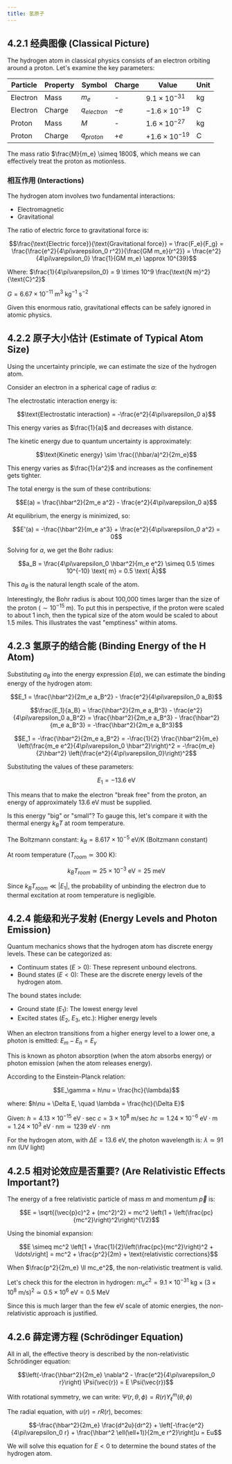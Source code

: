 ```yaml
---
title: 氢原子
---
```



## 4.2.1 经典图像 (Classical Picture)

The hydrogen atom in classical physics consists of an electron orbiting around a proton. Let's examine the key parameters:

| Particle | Property | Symbol         | Charge | Value                  | Unit |
| -------- | -------- | -------------- | ------ | ---------------------- | ---- |
| Electron | Mass     | $m_e$          | -      | $9.1 \times 10^{-31}$  | kg   |
| Electron | Charge   | $q_{electron}$ | $-e$   | $-1.6 \times 10^{-19}$ | C    |
| Proton   | Mass     | $M$            | -      | $1.6 \times 10^{-27}$  | kg   |
| Proton   | Charge   | $q_{proton}$   | $+e$   | $+1.6 \times 10^{-19}$ | C    |

The mass ratio $\frac{M}{m_e} \simeq 1800$, which means we can effectively treat the proton as motionless.

### 相互作用 (Interactions)

The hydrogen atom involves two fundamental interactions:
- Electromagnetic
- Gravitational

The ratio of electric force to gravitational force is:

$$\frac{\text{Electric force}}{\text{Gravitational force}} = \frac{F_e}{F_g} = \frac{\frac{e^2}{4\pi\varepsilon_0 r^2}}{\frac{GM m_e}{r^2}} = \frac{e^2}{4\pi\varepsilon_0} \frac{1}{GM m_e} \approx 10^{39}$$

Where:
$\frac{1}{4\pi\varepsilon_0} = 9 \times 10^9 \frac{\text{N m}^2}{\text{C}^2}$

$G = 6.67 \times 10^{-11} \text{ m}^3 \text{ kg}^{-1} \text{ s}^{-2}$

Given this enormous ratio, gravitational effects can be safely ignored in atomic physics.

## 4.2.2 原子大小估计 (Estimate of Typical Atom Size)

Using the uncertainty principle, we can estimate the size of the hydrogen atom.

Consider an electron in a spherical cage of radius $a$:

The electrostatic interaction energy is: 

$$\text{Electrostatic interaction} = -\frac{e^2}{4\pi\varepsilon_0 a}$$

This energy varies as $\frac{1}{a}$ and decreases with distance.

The kinetic energy due to quantum uncertainty is approximately:

$$\text{Kinetic energy} \sim \frac{(\hbar/a)^2}{2m_e}$$

This energy varies as $\frac{1}{a^2}$ and increases as the confinement gets tighter.

The total energy is the sum of these contributions:

$$E(a) = \frac{\hbar^2}{2m_e a^2} - \frac{e^2}{4\pi\varepsilon_0 a}$$

At equilibrium, the energy is minimized, so:

$$E'(a) = -\frac{\hbar^2}{m_e a^3} + \frac{e^2}{4\pi\varepsilon_0 a^2} = 0$$

Solving for $a$, we get the Bohr radius:

$$a_B = \frac{4\pi\varepsilon_0 \hbar^2}{m_e e^2} \simeq 0.5 \times 10^{-10} \text{ m} = 0.5 \text{ Å}$$

This $a_B$ is the natural length scale of the atom. 

Interestingly, the Bohr radius is about 100,000 times larger than the size of the proton ($\sim 10^{-15} \text{ m}$). To put this in perspective, if the proton were scaled to about 1 inch, then the typical size of the atom would be scaled to about 1.5 miles. This illustrates the vast "emptiness" within atoms.

## 4.2.3 氢原子的结合能 (Binding Energy of the H Atom)

Substituting $a_B$ into the energy expression $E(a)$, we can estimate the binding energy of the hydrogen atom:

$$E_1 = \frac{\hbar^2}{2m_e a_B^2} - \frac{e^2}{4\pi\varepsilon_0 a_B}$$

$$\frac{E_1}{a_B} = \frac{\hbar^2}{2m_e a_B^3} - \frac{e^2}{4\pi\varepsilon_0 a_B^2} = \frac{\hbar^2}{2m_e a_B^3} - \frac{\hbar^2}{m_e a_B^3} = -\frac{\hbar^2}{2m_e a_B^3}$$

$$E_1 = -\frac{\hbar^2}{2m_e a_B^2} = -\frac{1}{2} \frac{\hbar^2}{m_e} \left(\frac{m_e e^2}{4\pi\varepsilon_0 \hbar^2}\right)^2 = -\frac{m_e}{2\hbar^2} \left(\frac{e^2}{4\pi\varepsilon_0}\right)^2$$

Substituting the values of these parameters:

$$E_1 = -13.6 \text{ eV}$$

This means that to make the electron "break free" from the proton, an energy of approximately 13.6 eV must be supplied.

Is this energy "big" or "small"? To gauge this, let's compare it with the thermal energy $k_B T$ at room temperature.

The Boltzmann constant: $k_B = 8.617 \times 10^{-5} \text{ eV/K}$ (Boltzmann constant)

At room temperature ($T_{room} \simeq 300 \text{ K}$):

$$k_B T_{room} \simeq 25 \times 10^{-3} \text{ eV} = 25 \text{ meV}$$

Since $k_B T_{room} \ll |E_1|$, the probability of unbinding the electron due to thermal excitation at room temperature is negligible.

## 4.2.4 能级和光子发射 (Energy Levels and Photon Emission)

Quantum mechanics shows that the hydrogen atom has discrete energy levels. These can be categorized as:

- Continuum states ($E > 0$): These represent unbound electrons.
- Bound states ($E < 0$): These are the discrete energy levels of the hydrogen atom.

The bound states include:
- Ground state ($E_1$): The lowest energy level
- Excited states ($E_2$, $E_3$, etc.): Higher energy levels

When an electron transitions from a higher energy level to a lower one, a photon is emitted:
$E_m - E_n = E_\gamma$

This is known as photon absorption (when the atom absorbs energy) or photon emission (when the atom releases energy).

According to the Einstein-Planck relation:

$$E_\gamma = h\nu = \frac{hc}{\lambda}$$

where:
$h\nu = \Delta E, \quad \lambda = \frac{hc}{\Delta E}$

Given:
$h = 4.13 \times 10^{-15} \text{ eV} \cdot \text{sec}$
$c = 3 \times 10^8 \text{ m/sec}$
$hc \simeq 1.24 \times 10^{-6} \text{ eV} \cdot \text{m} = 1.24 \times 10^3 \text{ eV} \cdot \text{nm} \simeq 1239 \text{ eV} \cdot \text{nm}$

For the hydrogen atom, with $\Delta E = 13.6 \text{ eV}$, the photon wavelength is:
$\lambda \simeq 91 \text{ nm}$ (UV light)

## 4.2.5 相对论效应是否重要? (Are Relativistic Effects Important?)

The energy of a free relativistic particle of mass $m$ and momentum $\vec{p}$ is:

$$E = \sqrt{(\vec{p}c)^2 + (mc^2)^2} = mc^2 \left(1 + \left(\frac{pc}{mc^2}\right)^2\right)^{1/2}$$

Using the binomial expansion:

$$E \simeq mc^2 \left[1 + \frac{1}{2}\left(\frac{pc}{mc^2}\right)^2 + \ldots\right] = mc^2 + \frac{p^2}{2m} + \text{relativistic corrections}$$

When $\frac{p^2}{2m_e} \ll mc_e^2$, the non-relativistic treatment is valid.

Let's check this for the electron in hydrogen:
$m_e c^2 = 9.1 \times 10^{-31} \text{ kg} \times (3 \times 10^8 \text{ m/s})^2 \simeq 0.5 \times 10^6 \text{ eV} = 0.5 \text{ MeV}$

Since this is much larger than the few eV scale of atomic energies, the non-relativistic approach is justified.

## 4.2.6 薛定谔方程 (Schrödinger Equation)

All in all, the effective theory is described by the non-relativistic Schrödinger equation:

$$\left(-\frac{\hbar^2}{2m_e} \nabla^2 - \frac{e^2}{4\pi\varepsilon_0 r}\right) \Psi(\vec{r}) = E \Psi(\vec{r})$$

With rotational symmetry, we can write:
$\Psi(r,\theta,\phi) = R(r)Y_\ell^m(\theta,\phi)$

The radial equation, with $u(r) = r R(r)$, becomes:

$$-\frac{\hbar^2}{2m_e} \frac{d^2u}{dr^2} + \left[-\frac{e^2}{4\pi\varepsilon_0 r} + \frac{\hbar^2 \ell(\ell+1)}{2m_e r^2}\right]u = Eu$$

We will solve this equation for $E < 0$ to determine the bound states of the hydrogen atom.